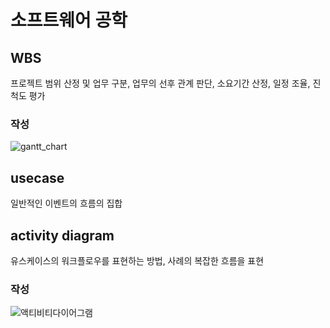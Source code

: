 # 소프트웨어 공학
## WBS
프로젝트 범위 산정 및 업무 구분, 업무의 선후 관계 판단, 소요기간 산정, 일정 조율, 진척도 평가
### 작성
![gantt_chart](https://user-images.githubusercontent.com/103228510/231207954-6276429c-83bd-4831-9a7f-ab3a4da4e6d8.png)

## usecase
일반적인 이벤트의 흐름의 집합

## activity diagram
유스케이스의 워크플로우를 표현하는 방법, 사례의 복잡한 흐름을 표현

### 작성
![액티비티다이어그램](https://user-images.githubusercontent.com/103228510/231208487-bef69e36-1728-4397-a866-b0b14c998c8c.png)
